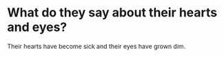 # What do they say about their hearts and eyes?

Their hearts have become sick and their eyes have grown dim.
